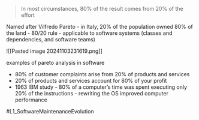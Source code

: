 > In most circumstances, 80% of the result comes from 20% of the effort

Named after Vilfredo Pareto - in Italy, 20% of the population owned 80% of the land - 80/20 rule - applicable to software systems (classes and dependencies, and software teams)

![[Pasted image 20241103231619.png]]

examples of pareto analysis in software
- 80% of customer complaints arise from 20% of products and services
- 20% of products and services account for 80% of your profit
- 1963 IBM study - 80% of a computer’s time was spent executing only 20% of the instructions - rewriting the OS improved computer performance

#L1_SoftwareMaintenanceEvolution 